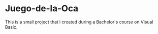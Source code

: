 # Juego-de-la-Oca
This is a small project that I created during a Bachelor's course on Visual Basic.
